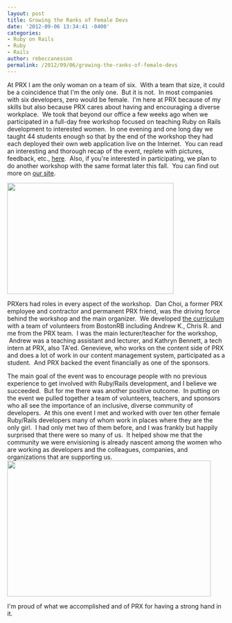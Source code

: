 ```yaml
---
layout: post
title: Growing the Ranks of Female Devs
date: '2012-09-06 13:34:41 -0400'
categories:
- Ruby on Rails
- Ruby
- Rails
author: rebeccanesson
permalink: /2012/09/06/growing-the-ranks-of-female-devs
---
```

<p>At PRX I am the only woman on a team of six.  With a team that size, it could be a coincidence that I'm the only one.  But it is not.  In most companies with six developers, zero would be female.  I'm here at PRX because of my skills but also because PRX cares about having and encouraging a diverse workplace.  We took that beyond our office a few weeks ago when we participated in a full-day free workshop focused on teaching Ruby on Rails development to interested women.  In one evening and one long day we taught 44 students enough so that by the end of the workshop they had each deployed their own web application live on the Internet.  You can read an interesting and thorough recap of the event, replete with pictures, feedback, etc., <a href="http://www.railsbridgeboston.org/blog/2012_aug_recap">here</a>.  Also, if you're interested in participating, we plan to do another workshop with the same format later this fall.  You can find out more on <a href=" http://www.railsbridgeboston.org/">our site</a>.</p>
<p><img class="alignleft" title="Anita Teaching Ruby" src="http://www.railsbridgeboston.org/images/aug2012/anita.jpg" alt="" width="384" height="257" /></p>
<p>PRXers had roles in every aspect of the workshop.  Dan Choi, a former PRX employee and contractor and permanent PRX friend, was the driving force behind the workshop and the main organizer.  We developed <a href="http://www.railsbridgeboston.org/curriculum/curriculum_toc">the curriculum</a> with a team of volunteers from BostonRB including Andrew K., Chris R. and me from the PRX team.  I was the main lecturer/teacher for the workshop,  Andrew was a teaching assistant and lecturer, and Kathryn Bennett, a tech intern at PRX, also TA'ed. Genevieve, who works on the content side of PRX and does a lot of work in our content management system, participated as a student.  And PRX backed the event financially as one of the sponsors.</p>
<p>The main goal of the event was to encourage people with no previous experience to get involved with Ruby/Rails development, and I believe we succeeded.  But for me there was another positive outcome.  In putting on the event we pulled together a team of volunteers, teachers, and sponsors who all see the importance of an inclusive, diverse community of developers.  At this one event I met and worked with over ten other female Ruby/Rails developers many of whom work in places where they are the only girl.  I had only met two of them before, and I was frankly but happily surprised that there were so many of us.  It helped show me that the community we were envisioning is already nascent among the women who are working as developers and the colleagues, companies, and organizations that are supporting us.<img class="alignright" title="Michael Durrant and workshop participants" src="http://www.railsbridgeboston.org/images/aug2012/michael_durrant.jpg" alt="" width="470" height="314" /></p>
<p>I'm proud of what we accomplished and of PRX for having a strong hand in it.</p>
